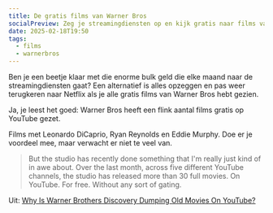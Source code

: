 ```yaml
---
title: De gratis films van Warner Bros
socialPreview: Zeg je streamingdiensten op en kijk gratis naar films van Warner Bros.
date: 2025-02-18T19:50
tags:
  - films
  - warnerbros
---
```


Ben je een beetje klaar met die enorme bulk geld die elke maand naar de streamingdiensten gaat? Een alternatief is alles opzeggen en pas weer terugkeren naar Netflix als je alle gratis films van Warner Bros hebt gezien. 

Ja, je leest het goed: Warner Bros heeft een flink aantal films gratis op YouTube gezet.

Films met Leonardo DiCaprio, Ryan Reynolds en Eddie Murphy. Doe er je voordeel mee, maar verwacht er niet te veel van. 

> But the studio has recently done something that I'm really just kind of in awe about. Over the last month, across five different YouTube channels, the studio has released more than 30 full movies. On YouTube. For free. Without any sort of gating.

Uit: [Why Is Warner Brothers Discovery Dumping Old Movies On YouTube?](https://tedium.co/2025/02/05/warner-bros-youtube-full-movie-releases/)
